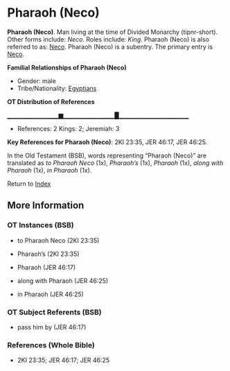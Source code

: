# Pharaoh (Neco)
**Pharaoh (Neco)**. 
Man living at the time of Divided Monarchy (tipnr-short). 
Other forms include: 
*Neco*. 
Roles include: 
_King_. 
Pharaoh (Neco) is also referred to as: 
[Neco](Neco.md). 
Pharaoh (Neco) is a subentry. The primary entry is 
[Neco](Neco.md). 




**Familial Relationships of Pharaoh (Neco)**


* Gender: male
* Tribe/Nationality: [Egyptians](../../../groups/md/acai/Egypt.md)


**OT Distribution of References**

▁▁▁▁▁▁▁▁▁▁▁▆▁▁▁▁▁▁▁▁▁▁▁█▁▁▁▁▁▁▁▁▁▁▁▁▁▁▁
* References: 2 Kings: 2; Jeremiah: 3



**Key References for Pharaoh (Neco)**: 
2KI 23:35, JER 46:17, JER 46:25. 


In the Old Testament (BSB), words representing “Pharaoh (Neco)” are translated as 
*to Pharaoh Neco* (1x), *Pharaoh’s* (1x), *Pharaoh* (1x), *along with Pharaoh* (1x), *in Pharaoh* (1x). 




Return to [Index](00-Index.md)

## More Information

### OT Instances (BSB)

* to Pharaoh Neco (2KI 23:35)

* Pharaoh’s (2KI 23:35)

* Pharaoh (JER 46:17)

* along with Pharaoh (JER 46:25)

* in Pharaoh (JER 46:25)



### OT Subject Referents (BSB)

* pass him by (JER 46:17)



### References (Whole Bible)

* 2KI 23:35; JER 46:17; JER 46:25




